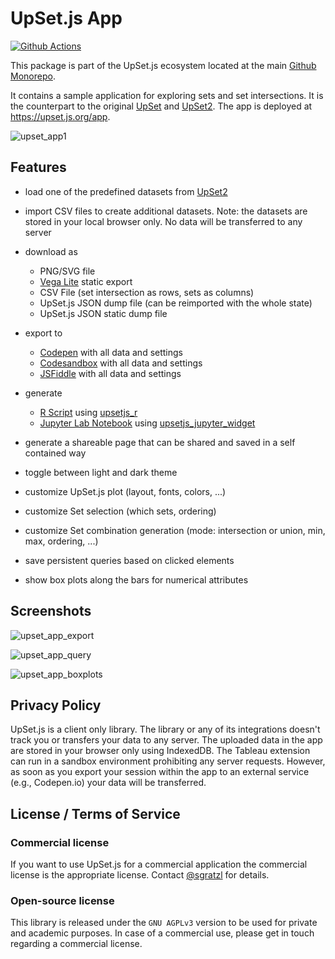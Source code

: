 # UpSet.js App

[![Github Actions][github-actions-image]][github-actions-url]

This package is part of the UpSet.js ecosystem located at the main [Github Monorepo](https://github.com/upsetjs/upsetjs).

It contains a sample application for exploring sets and set intersections. It is the counterpart to the original [UpSet](http://vcg.github.io/upset/about/) and [UpSet2](https://vdl.sci.utah.edu/upset2/). The app is deployed at https://upset.js.org/app.

![upset_app1](https://user-images.githubusercontent.com/4129778/80863152-97dd8f80-8c7a-11ea-8677-c86598fc6161.png)

## Features

- load one of the predefined datasets from [UpSet2](https://vdl.sci.utah.edu/upset2/)
- import CSV files to create additional datasets. Note: the datasets are stored in your local browser only. No data will be transferred to any server
- download as

  - PNG/SVG file
  - [Vega Lite](https://vega.github.io/) static export
  - CSV File (set intersection as rows, sets as columns)
  - UpSet.js JSON dump file (can be reimported with the whole state)
  - UpSet.js JSON static dump file

- export to

  - [Codepen](https://codepen.io) with all data and settings
  - [Codesandbox](https://codesandbox.io) with all data and settings
  - [JSFiddle](https://jsfiddle.org) with all data and settings

- generate

  - [R Script](https://vega.github.io/) using [upsetjs_r](https://github.com/upsetjs/upsetjs_r)
  - [Jupyter Lab Notebook](https://jupyter.org) using [upsetjs_jupyter_widget](https://github.com/upsetjs/upsetjs_jupyter_widget)

- generate a shareable page that can be shared and saved in a self contained way
- toggle between light and dark theme
- customize UpSet.js plot (layout, fonts, colors, ...)
- customize Set selection (which sets, ordering)
- customize Set combination generation (mode: intersection or union, min, max, ordering, ...)
- save persistent queries based on clicked elements
- show box plots along the bars for numerical attributes

## Screenshots

![upset_app_export](https://user-images.githubusercontent.com/4129778/80863179-c6f40100-8c7a-11ea-9d70-5f9e6289b1f9.png)

![upset_app_query](https://user-images.githubusercontent.com/4129778/79368555-e20f0300-7f4f-11ea-8254-0aaf6c6caf0f.png)

![upset_app_boxplots](https://user-images.githubusercontent.com/4129778/79371087-184e8180-7f54-11ea-9275-51ad3f58deca.png)

## Privacy Policy

UpSet.js is a client only library. The library or any of its integrations doesn't track you or transfers your data to any server. The uploaded data in the app are stored in your browser only using IndexedDB. The Tableau extension can run in a sandbox environment prohibiting any server requests. However, as soon as you export your session within the app to an external service (e.g., Codepen.io) your data will be transferred.

## License / Terms of Service

### Commercial license

If you want to use UpSet.js for a commercial application the commercial license is the appropriate license. Contact [@sgratzl](mailto:sam@sgratzl.com) for details.

### Open-source license

This library is released under the `GNU AGPLv3` version to be used for private and academic purposes. In case of a commercial use, please get in touch regarding a commercial license.

[github-actions-image]: https://github.com/upsetjs/upsetjs/workflows/nodeci/badge.svg
[github-actions-url]: https://github.com/upsetjs/upsetjs/actions
